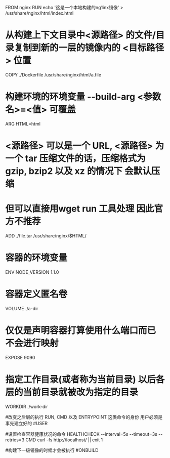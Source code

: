 FROM nginx
RUN echo '这是一个本地构建的ng1inx镜像' > /usr/share/nginx/html/index.html

# 从构建上下文目录中<源路径> 的文件/目录复制到新的一层的镜像内的 <目标路径> 位置
COPY ./Dockerfile /usr/share/nginx/html/a.file

# 构建环境的环境变量 --build-arg <参数名>=<值> 可覆盖
ARG HTML=html

# <源路径> 可以是一个 URL, <源路径> 为一个 tar 压缩文件的话，压缩格式为 gzip, bzip2 以及 xz 的情况下 会默认压缩
# 但可以直接用wget run 工具处理 因此官方不推荐
ADD ./file.tar /usr/share/nginx/$HTML/


# 容器的环境变量
ENV NODE_VERSION 1.1.0
# 容器定义匿名卷
VOLUME ./a-dir
# 仅仅是声明容器打算使用什么端口而已 不会进行映射
EXPOSE 9090
# 指定工作目录(或者称为当前目录) 以后各层的当前目录就被改为指定的目录
WORKDIR ./work-dir


#改变之后层的执行 RUN, CMD 以及 ENTRYPOINT 这类命令的身份 用户必须是事先建立好的
#USER <name>

#设置检查容器健康状况的命令
HEALTHCHECK --interval=5s --timeout=3s --retries=3 CMD curl -fs http://localhost/ || exit 1

#构建下一级镜像的时候才会被执行
#ONBUILD